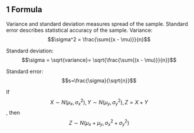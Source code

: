 ## 1 Formula
Variance and standard deviation measures spread of the sample. 
Standard error describes statistical accuracy of the sample. 
Variance: $$\sigma^2 = \frac{\sum{(x - \mu)}}{n}$$ 

Standard deviation: $$\sigma  = \sqrt{variance}= \sqrt{\frac{\sum{(x - \mu)}}{n}}$$

Standard error: $$s=\frac{\sigma}{\sqrt{n}}$$

If $$X \sim N (\mu_x, \sigma_x^2), Y \sim N (\mu_y, \sigma_y^2), Z = X + Y$$, then $$Z \sim N (\mu_x + \mu_y, \sigma_x^2 + \sigma_y^2)$$
